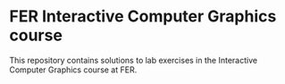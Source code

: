 # FER Interactive Computer Graphics course

This repository contains solutions to lab exercises in the Interactive Computer Graphics course at FER.